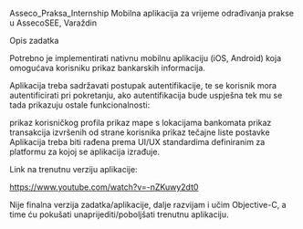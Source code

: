 Asseco_Praksa_Internship
Mobilna aplikacija za vrijeme odrađivanja prakse u AssecoSEE, Varaždin

Opis zadatka

Potrebno je implementirati nativnu mobilnu aplikaciju (iOS, Android) koja omogućava korisniku prikaz bankarskih informacija.

Aplikacija treba sadržavati postupak autentifikacije, te se korisnik mora autentificirati pri pokretanju, ako autentifikacija bude uspješna tek mu se tada prikazuju ostale funkcionalnosti:

prikaz korisničkog profila
prikaz mape s lokacijama bankomata
prikaz transakcija izvršenih od strane korisnika
prikaz tečajne liste
postavke
Aplikacija treba biti rađena prema UI/UX standardima definiranim za platformu za kojoj se aplikacija izrađuje.

Link na trenutnu verziju aplikacije:

https://www.youtube.com/watch?v=-nZKuwy2dt0

Nije finalna verzija zadatka/aplikacije, dalje razvijam i učim Objective-C, a time ću pokušati unaprijediti/poboljšati trenutnu aplikaciju.
